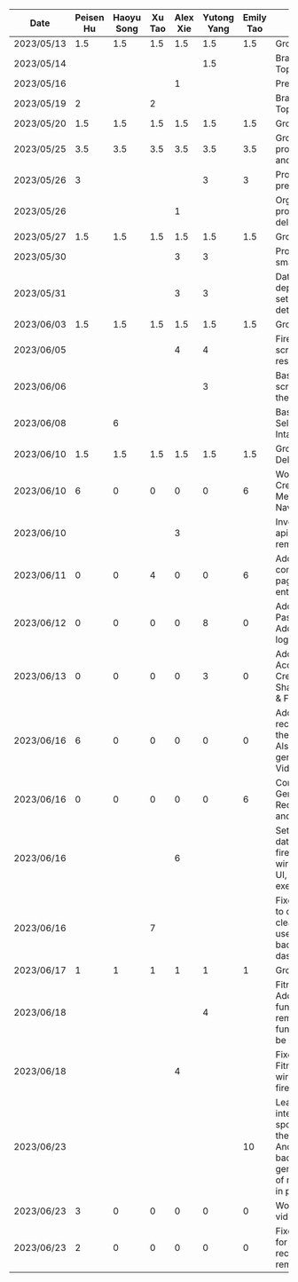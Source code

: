 | Date       | Peisen Hu | Haoyu Song | Xu Tao | Alex Xie | Yutong Yang | Emily Tao | Task                                                                                                                      |
|------------|-----------|------------|--------|----------|-------------|-----------|---------------------------------------------------------------------------------------------------------------------------|
| 2023/05/13 | 1.5       | 1.5        | 1.5    | 1.5      | 1.5         | 1.5       | Group Meeting                                                                                                             |
| 2023/05/14 |           |            |        |          | 1.5         |           | Brainstorm Project Topics                                                                                                 |
| 2023/05/16 |           |            |        | 1        |             |           | Prepared project ideas                                                                                                    |
| 2023/05/19 | 2         |            | 2      |          |             |           | Brainstorming Project Topic                                                                                               |
| 2023/05/20 | 1.5       | 1.5        | 1.5    | 1.5      | 1.5         | 1.5       | Group Meeting                                                                                                             |
| 2023/05/25 | 3.5       | 3.5        | 3.5    | 3.5      | 3.5         | 3.5       | Group Meeting for proposal presentation and mockups                                                                       |
| 2023/05/26 | 3         |            |        |          | 3           | 3         | Proposal presentation preparation & script                                                                                |
| 2023/05/26 |           |            |        | 1        |             |           | Organized functional properties in deliverable                                                                            |
| 2023/05/27 | 1.5       | 1.5        | 1.5    | 1.5      | 1.5         | 1.5       | Group Meeting                                                                                                             |
| 2023/05/30 |           |            |        | 3        | 3           |           | Project starter code & small UI updates                                                                                   |
| 2023/05/31 |           |            |        | 3        | 3           |           | Data layer setup, dependency injection setup, and determine detailed app design                                           |
| 2023/06/03 | 1.5       | 1.5        | 1.5    | 1.5      | 1.5         | 1.5       | Group Meeting                                                                                                             |
| 2023/06/05 |           |            |        | 4        | 4           |           | Firebase setup, login screen & fitness API research                                                                       |
| 2023/06/06 |           |            |        |          | 3           |           | Basic Body Diameter screen, Update app theme                                                                              |
| 2023/06/08 |           | 6          |        |          |             |           | Basic Daily Journal Selection and Calorie Intake screen                                                                   |
| 2023/06/10 | 1.5       | 1.5        | 1.5    | 1.5      | 1.5         | 1.5       | Group Meeting & Deliverable 2                                                                                             |
| 2023/06/10 | 6         | 0          | 0      | 0        | 0           | 6         | Working on the Creation of the 2nd Menu (Homepage Navbar)                                                                 |
| 2023/06/10 |           |            |        | 3        |             |           | Investigated into food apis, setup retrofit as remote data source                                                         |
| 2023/06/11 | 0         | 0          | 4      | 0        | 0           | 6         | Add back button to come back to previous page, fixed bugs for re entering.                                                |
| 2023/06/12 | 0         | 0          | 0      | 0        | 8           | 0         | Add AccountAcitivity & PasswordResetActivity. Add back buttons and logout button to header                                |
| 2023/06/13 | 0         | 0          | 0      | 0        | 3           | 0         | Add content to AccountAcitivity. Create SharedWithMeActivity & FitnessGoalActivity                                        |
| 2023/06/16 | 6         | 0          | 0      | 0        | 0           | 0         | Add the video recommendation list in the home fragment. Also wrote part of the generating code for VideoView              |
| 2023/06/16 | 0         | 0          | 0      | 0        | 0           | 6         | Completed the Generation of the UI for Recipe Generator page and its navigation                                           |
| 2023/06/16 |           |            |        | 6        |             |           | Setup user profile database using firebase firestore, wired in user profile to UI, added Ninja api for exercise data      |
| 2023/06/16 |           |            | 7      |          |             |           | Fixed the bug that nav to other page didn't clean the origin page, use arrow instead of back button, add ui to dashborad. |
| 2023/06/17 | 1         | 1          | 1      | 1        | 1           | 1         | Group Meeting                                                                                                             |
| 2023/06/18 |           |            |        |          | 4           |           | FitnessGaolActivity UI Add cards functionality. The remove card functionality has bug to be fixed                         |
| 2023/06/18 |           |            |        | 4        |             |           | Fixed FitnessGoalActivity, wired in data with firestore                                                                   |
| 2023/06/23 |           |            |        |         |             | 10           |Learn to use and integrate the spoonacular API; learn the networking in Android; implement the backend of recipe generator; the rest of ui of recipe generator is in progress
| 2023/06/23 | 3         | 0          | 0      | 0        | 0           | 0         | Working on fixing the videoviews in rec. list
| 2023/06/23 | 2         | 0          | 0      | 0        | 0           | 0         | Fixed the functionality for videoviews in the rec list, adding the remaining videoviews
